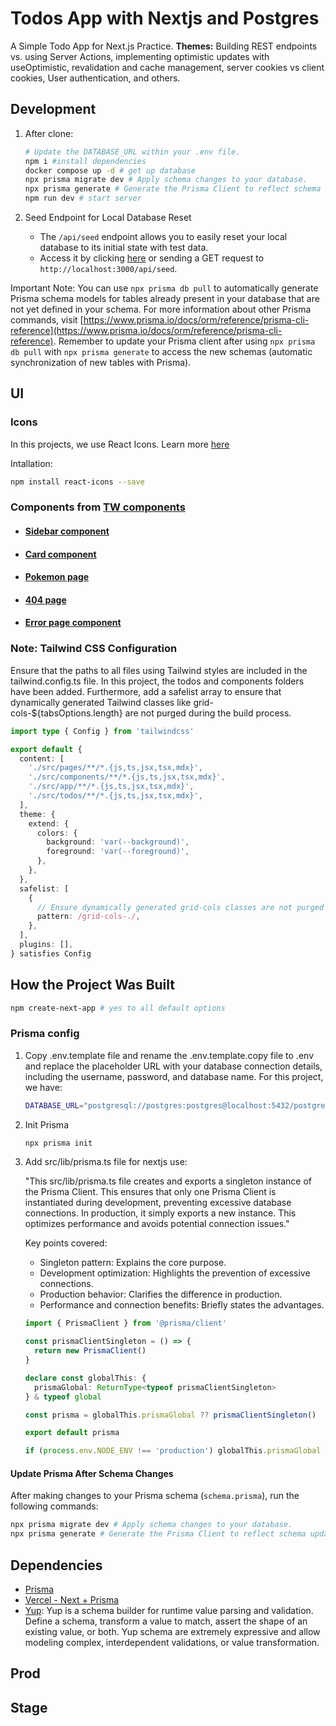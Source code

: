 # Todos App with Nextjs and Postgres

A Simple Todo App for Next.js Practice.
**Themes:** Building REST endpoints vs. using Server Actions, implementing optimistic updates with useOptimistic, revalidation and cache management, server cookies vs client cookies, User authentication, and others.

## Development

1. After clone:

   ```bash
   # Update the DATABASE_URL within your .env file.
   npm i #install dependencies
   docker compose up -d # get up database
   npx prisma migrate dev # Apply schema changes to your database.
   npx prisma generate # Generate the Prisma Client to reflect schema updates.
   npm run dev # start server
   ```

2. Seed Endpoint for Local Database Reset

   - The `/api/seed` endpoint allows you to easily reset your local database to its initial state with test data.
   - Access it by clicking [here](http://localhost:3000/api/seed) or sending a GET request to `http://localhost:3000/api/seed`.

Important Note: You can use `npx prisma db pull` to automatically generate Prisma schema models for tables already present in your database that are not yet defined in your schema. For more information about other Prisma commands, visit [https://www.prisma.io/docs/orm/reference/prisma-cli-reference](https://www.prisma.io/docs/orm/reference/prisma-cli-reference). Remember to update your Prisma client after using `npx prisma db pull` with `npx prisma generate` to access the new schemas (automatic synchronization of new tables with Prisma).

## UI

### Icons

In this projects, we use React Icons. Learn more [here](https://react-icons.github.io/react-icons/)

Intallation:

```bash
npm install react-icons --save
```

### Components from [TW components](https://www.creative-tim.com/twcomponents)

- #### [Sidebar component](https://www.creative-tim.com/twcomponents/component/dashboard-navigation)

- #### [Card component](https://www.creative-tim.com/twcomponents/component/user-card-7)

- #### [Pokemon page](https://www.creative-tim.com/twcomponents/component/profile-information-card-horizon-ui-tailwind)

- #### [404 page](https://www.creative-tim.com/twcomponents/component/404-page-not-found)

- #### [Error page component](https://www.creative-tim.com/twcomponents/component/tailwind-css-500-server-error-illustration)

### Note: Tailwind CSS Configuration

Ensure that the paths to all files using Tailwind styles are included in the tailwind.config.ts file. In this project, the todos and components folders have been added.
Furthermore, add a safelist array to ensure that dynamically generated Tailwind classes like grid-cols-${tabsOptions.length} are not purged during the build process.

```typescript
import type { Config } from 'tailwindcss'

export default {
  content: [
    './src/pages/**/*.{js,ts,jsx,tsx,mdx}',
    './src/components/**/*.{js,ts,jsx,tsx,mdx}',
    './src/app/**/*.{js,ts,jsx,tsx,mdx}',
    './src/todos/**/*.{js,ts,jsx,tsx,mdx}',
  ],
  theme: {
    extend: {
      colors: {
        background: 'var(--background)',
        foreground: 'var(--foreground)',
      },
    },
  },
  safelist: [
    {
      // Ensure dynamically generated grid-cols classes are not purged
      pattern: /grid-cols-./,
    },
  ],
  plugins: [],
} satisfies Config
```

## How the Project Was Built

```bash
npm create-next-app # yes to all default options
```

### Prisma config

1. Copy .env.template file and rename the .env.template.copy file to .env and replace the placeholder URL with your database connection details, including the username, password, and database name. For this project, we have:

   ```bash
   DATABASE_URL="postgresql://postgres:postgres@localhost:5432/postgres"
   ```

2. Init Prisma

   ```bash
   npx prisma init
   ```

3. Add src/lib/prisma.ts file for nextjs use:

   "This src/lib/prisma.ts file creates and exports a singleton instance of the Prisma Client. This ensures that only one Prisma Client is instantiated during development, preventing excessive database connections. In production, it simply exports a new instance. This optimizes performance and avoids potential connection issues."

   Key points covered:

   - Singleton pattern: Explains the core purpose.
   - Development optimization: Highlights the prevention of excessive connections.
   - Production behavior: Clarifies the difference in production.
   - Performance and connection benefits: Briefly states the advantages.

   ```ts
   import { PrismaClient } from '@prisma/client'

   const prismaClientSingleton = () => {
     return new PrismaClient()
   }

   declare const globalThis: {
     prismaGlobal: ReturnType<typeof prismaClientSingleton>
   } & typeof global

   const prisma = globalThis.prismaGlobal ?? prismaClientSingleton()

   export default prisma

   if (process.env.NODE_ENV !== 'production') globalThis.prismaGlobal = prisma
   ```

#### Update Prisma After Schema Changes

After making changes to your Prisma schema (`schema.prisma`), run the following commands:

```bash
npx prisma migrate dev # Apply schema changes to your database.
npx prisma generate # Generate the Prisma Client to reflect schema updates.
```

## Dependencies

- [Prisma](https://www.prisma.io/docs/orm/overview/introduction/what-is-prisma)
- [Vercel - Next + Prisma](https://vercel.com/guides/nextjs-prisma-postgres)
- [Yup](https://www.npmjs.com/package/yup): Yup is a schema builder for runtime value parsing and validation. Define a schema, transform a value to match, assert the shape of an existing value, or both. Yup schema are extremely expressive and allow modeling complex, interdependent validations, or value transformation.

## Prod

## Stage
